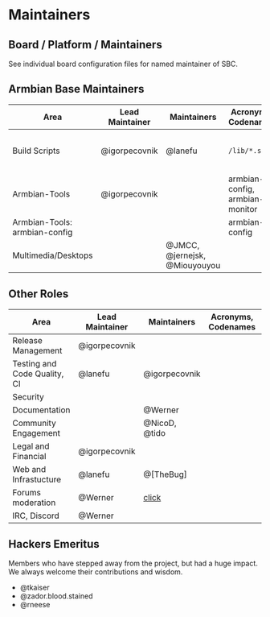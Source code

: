 # Maintainers

## Board / Platform / Maintainers

See individual board configuration files for named maintainer of SBC.

## Armbian Base Maintainers

| Area                          | Lead Maintainer | Maintainers                   | Acronyms, Codenames             | additional info                      |
|-------------------------------|-----------------|-------------------------------|---------------------------------|--------------------------------------|
| Build Scripts                 | @igorpecovnik   | @lanefu                       | `/lib/*.sh`                     | code responsible for building images |
| Armbian-Tools                 | @igorpecovnik   |                               | armbian-config, armbian-monitor | userland tools provided by Armbian   |
| Armbian-Tools: armbian-config |                 |                               | armbian-config                  |                                      |
| Multimedia/Desktops           |                 | @JMCC, @jernejsk, @Miouyouyou |                                 |                                      |

## Other Roles

| Area                         | Lead Maintainer | Maintainers                                              | Acronyms, Codenames | additional info |
|------------------------------|-----------------|----------------------------------------------------------|---------------------|-----------------|
| Release Management           | @igorpecovnik   |                                                          |                     |                 |
| Testing and Code Quality, CI | @lanefu         | @igorpecovnik                                            |                     |                 |
| Security                     |                 |                                                          |                     |                 |
| Documentation                |                 | @Werner                                                  |                     |                 |
| Community Engagement         |                 | @NicoD, @tido                                            |                     |                 |
| Legal and Financial          | @igorpecovnik   |                                                          |                     |                 |
| Web and Infrastucture        | @lanefu         | @[TheBug]                                                |                     |                 |
| Forums moderation            | @Werner         | [click](https://forum.armbian.com/members/2-moderators/) |                     |                 |
| IRC, Discord                 | @Werner         |                                                          |                     |                 |

## Hackers Emeritus

Members who have stepped away from the project, but had a huge impact.  We always welcome their contributions and wisdom.

* @tkaiser
* @zador.blood.stained
* @rneese
